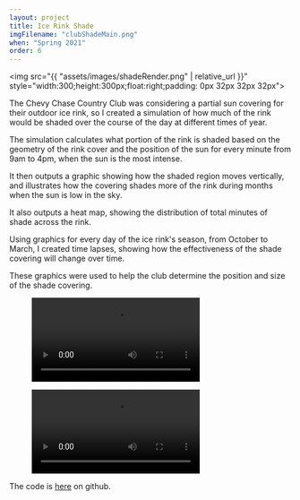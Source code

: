 ```yaml
---
layout: project
title: Ice Rink Shade
imgFilename: "clubShadeMain.png"
when: "Spring 2021"
order: 6
---
```

<img src="{{ "assets/images/shadeRender.png" | relative_url }}" style="width:300;height:300px;float:right;padding: 0px 32px 32px 32px">

The Chevy Chase Country Club was considering a partial sun covering for their outdoor ice rink, so I created a simulation of how much of the rink would be shaded over the course of the day at different times of year.

The simulation calculates what portion of the rink is shaded based on the geometry of the rink cover and the position of the sun for every minute from 9am to 4pm, when the sun is the most intense.

It then outputs a graphic showing how the shaded region moves vertically, and illustrates how the covering shades more of the rink during months when the sun is low in the sky.

It also outputs a heat map, showing the distribution of total minutes of shade across the rink.

Using graphics for every day of the ice rink's season, from October to March, I created time lapses, showing how the effectiveness of the shade covering will change over time.

These graphics were used to help the club determine the position and size of the shade covering.

<div class="vids">
<figure class="video_container">
  <video controls="true" allowfullscreen="true">
    <source src="{{ "assets/videos/shade.mp4" | relative_url }}" type="video/mp4">
  </video>
</figure>

<figure class="video_container">
  <video controls="true" allowfullscreen="true">
    <source src="{{ "assets/videos/heat.mp4" | relative_url }}" type="video/mp4">
  </video>
</figure>
</div>

The code is <a href="https://github.com/matt-lewton9/club_shade" class="link">here</a> on github.
